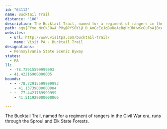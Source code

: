 ```yaml
---
id: "64112"
name: Bucktail Trail
distance: "100"
description: The Bucktail Trail, named for a regiment of rangers in the Civil War era, runs through the Sproul and Elk State Forests.
path: ogy{Ffxo_NcCkJOwA_PVy@?YSOYi@_D_AmCcEeJqBuDeAeBgHcJkHwKcGuFsA{BcA_Da@aDIgDPqDp@uEZcAx@uAlAsAhAq@t@YbAQxABhARf]zLlA^bBR~BKrA[lAs@rByBhA_Ct@kDfI_d@nBuIvI}Yv@{Dj@{ElA{NT_FHqe@HkFbGkhARaH?sCYqHqE{d@WoF?acAS}GYmD}@wFyR_z@_@aCWsDm@}zACgWNiD\eCn@mCjOmg@bA{GLwC?aEY{F_AaGiJ}W_A}DYaDk@me@yB_x@TwHlDuk@DaBEsDc@mEeAkE{Lc[kHyOo@iBm@aCo@iIwKRiAkCjBsEk@uEu@_JcBmZYiS?sB~@sIR{IJyZBugAGsBa@uEo@aDwEoNgH{RgAgDk@kCUaC@aDlBsNJmBAsBW{CUeAo@sBeAkBcB_Bu`@kXaKsHyM}ImCsBcBsByAqCe@oAs@wCo@{De@gD]eEAaEN}C~@wFrAyF~DgTf@iEZyED{LBka@SiGo@aFy@mDiXox@}@yD{@yF}Cs_@w@oQ[oQXc[IaE_@aEaF_\}AgLg@eCw@aC_AyBsU}e@oCiF}CqEaCaCeDeCwDoBoCgAwF_DaBm@iFkAiBk@aGsEqHoG_AcAoBsCi@uAi@eBsAoGUqC_@mMm@uLc@oCeAyDm@uCcEa[KcBEkEh@}o@c@eOyBmh@c@qM_AeJ}Gw[qJ{\w@cD_BiMy@_FwEiQo@aD[uDC}A^wOb@mDnAaE`JgTxAiFh@yD^_FlD}o@n@eJdAcHjHc]n@gF\uF?gFMqD_@uE_@kCsA{F_AmCuBsEmP}UcW}]{P{QwAoBiBsE_AkEwCeRyBsMiBaGsD{IiRef@cCiJiC_Nw@wFqMo_Bm@mGoAcI{@_E}AyFmAiDcK}V{CmImHgQg\cz@cCuFwEmJySm_@y@kAiBkDiAgByDsEy@_BIe@cDyzAIaGBkAxFuN~CuHjBgFzAgFbA_Ex@qFTgCVo@n@q@rC@bHp@~@Yl@m@~CqFpBsEhCqJfIuVbDwLZy@jFaKrDsK~@qBpB{BfKiJ`FkDbE{DjAk@vFy@r@?lCVfFW|L~@`BDdEKfE_@rAYhD_B`TiMhDmCfFeDzJuItEsBpC_AbAMlI?|@FpA^`JfEfCxAxApA|FfGhBfAvA`@hUpDnCPpDQrA]|C{AdA{@h@u@b@y@d@cBt@aHjDaQt@sHbBsGnAoHlCuNfFgPlGkVn@yBbCmFfCeDdByAr@a@zAs@p@M~AQhC?pDTjB\|B~@bAr@r@p@~A~Bn@tAh@~A^pBbCbRrBjQbApEh@fBdA`C|DtGtBdBjBp@zCRx@ApCi@bCgAbFgEnBmBvAwBlWud@~AiBrBmA~AUl@?hENlHHjIf@pB\~A`A~@rAt@rBn@jCf@zAxAxCjAxAtDfDx@jAdC`FhAjCfBpGj@bBfBrDnEnHdJ|LrBdB~@j@dJ~CpLrEhBLfn@aFrA_@nPmGlEgCrCsAxQqG|A_AjBcBdGyIzKiRbIuPr@_A|BsB|CsBdBg@fEy@dBWzESxDFlC\b@Ed@YRc@Fg@Em@cBuEyB_KkAmD}D{IiAsCq@{CeAqGoAwMMgCN_CjEmRhAsCtB{CvEuEzHkFbCmAvDyAbC_@vK_@`KsAfHe@~@AlBL|Cr@rBVhCBrEUbCs@bBkApEsDhCmChBgCt@_BhB{ElAkE^aCDeABkDj@yO|@mIx@eFz@aDzAyEnBiJhAkCnNqSvEsHtEoLfAgFnAsIb@yAlE{HvFiMbCsDpBwB`BiAdEkBjAWdA?pLxA|@VvHlE~@x@|CrEz@`BbCfGrBtGl@lDrArKx@zN^`DTdAnAdClBtB~B|AfA`@~@Rx@Bz@Kp@Wn@g@hAaBvEuL|Ii_@rAmCxAgCh@q@~@q@lGcEvFyBbD_B|BWjKgB~DgAf@ElNGdGo@~@i@dAQxAJjFy@nEmAfBy@vD_DrBwBnDiEr@wAh@{At@eDb@mE?}Rt@cVl@sNz@kp@KqFwAwQuA}ZBoAt@eHb@mF?aBsCuOm@kE_@gDKmE@aHh@cVTyBf@uA^q@xAwAlG{BnQ{ErAi@nC{AvGoFdHkJhDiFlH{NrNoStDoGnFgLbCmGbIoUlCiFdCwDpGgHfTwX|CaF~FgI|A_DxBoFrAaFh@kET{GOaPI_B[mC_@gBw@aCwPqe@}BuFoAwBeHeKqMaVaGoHo@kAs@{A_BqF_@sBc@mDEmE^{DlEqXrFsTVoCd@mJDgBKyBiAyLqBgf@{@kWGkIVkH^kEfFee@h@aD~@qCbAaB~GiI~FyFxFuHnKgPfKwRrQoVrKcSxJuN`KuRfG{H~GcKfBwCjGuL|JkThAsBvBcCbMkLnF_ErHaHpFsDhByAfImIlGoKhAyB|HaVpA{CxCcG|AeCnB_CrDgDnAeBn@eCLgCEsASmAiTmcAUwBCmBh@aOIyHIaAQy@c@{@m@o@cBm@iAEeAPsT`J_T|JaGhCgF~AcEt@iBPiCM}A]yB{@yAeAgCkC{A{BcBeEaAuDa@sCYkCUeF@uGf@cJnAaIhByHfNgd@l@_EDmCQaDg@_Ce@mA_AeByOiUuBqDiAwCkC_Ja@sBOkBGoAGyKD{Bd@}Ex@qE`EsMzA{Ff@eDZmE^wTOiN^eg@OaHKaBg@yEy@qEgLac@uAqDcC{D}BaCqBsAqB_AqBk@iFe@{k@iAcEc@sGaBmOsFgJkCkJg@cC]mJiBsg@mI}CeAiAq@mCuB}EaGuAmCs@sBcAmESeBKmC?gGHmCZgDb@kCt@aDjE{MrHgPpEuHpHuNxD{FvHeKfGiKbAsBx@yC^{CHsBMkF[{CgAgEgLiYo@qA}A{BiCgCaZ{WgKwKgIsGkDyCqMuNiEgFqFsHiE}GaEmIoCwHkIsZ}@aGQyCMqDBuFd@iRJoPQcFe@sG?eCTgBlCaJVgBByC_@cGEcDHyCTqBx@iHCq@kOcvAe@gCYm@sDmGmEeGsAsBs@uCS}Aq@uKS}JB{OhAuOx@sG`@eGHaFEsF_@mGy@wHiAeG_AgDiA{BuL_RaL_P{BsBcImGmAkAgWm^{@eA_KyGkAeAcAmAm@gAkAqDkJs^[sCMeDHoCb@}ChAoFxFs[jJeb@lEoX|AmF~BoGtKc\bBoGpl@{aCn@aEbD_f@T_BlAoExEmMt@gAbCyBlAk@rAY|BGrALxA^bVfJxA^rALzBAnsAsHfDe@xAg@rCkAnDmBfBeAhDwC`D}DnDkGhDcI|@gCtBeHfAgE~AaJn@uF|@yLrAcNn@qFzAcKv@{DxAsEnBqDbOeS~AyAlBy@zLsCxCc@dAAfCP~^nEtAJvAE|IaAzGc@pAS`Bk@rAu@xC_ChAsAbBgCnWwl@bAiBbAyA|BkCxDuCbCeAbEgA|CW|AFfH|@lDx@zBlApCtBnBvB|@pAnAxB~@vB^dA|@lDbCrPhDlW|@|En@zB~ArDlAjBrC~CrBfBpBfAxAf@pB\hFDlCSvCo@hDoA~LmI~ByBbByBhP_X`A}BzC}Jt@sBrAyB|GkJvBaEp@gCjDiOzAyDfCsEfFiF~AeC`IuPjLwR~MiXrAsD`Lwb@n@yBt@gBrAaCjGgInBuBlBcBvGsEhIcEbL}DpHoBhDm@vGw@lH_@~n@SbDQrBY~Bk@xN{ElHmCfU}JrDwBvI_GlGmCtJoD`]aI~CkAfCaBpOaNrDwC|@g@zOmGvQgJpKcFvDcC`BsAzCuCbCyCz_@yl@xB}D|AkEpHs\f@mD\cHEoDSgEc@eFU{AaJmc@cFyQ_AyD_@mC_@{EIoJ@sFVaF`@mDxA_HjGqVTgA^mDHcD?qFKqDY_Ec@oCiBgIcByEeByCyPoXiAuBiCsGcA{EY_CSuCBiBNcCn@_DfD_L`AuBbP}TfBcBhAo@~Aq@lm@gOlCgAvTaPdTqLfAs@~w@qn@rD{`@n@sKTmBlLs^ZyAvBcc@jBT
websites:
  - url: http://www.visitpa.com/bucktail-trail/
    name: Visit PA - Bucktail Trail
designations:
  - Pennsylvania State Scenic Byway
states:
  - PA
ll:
  - -78.72915599999993
  - 41.42216900000005
bounds:
  - - -78.72915599999993
    - 41.13739000000004
  - - -77.4421769999999
    - 41.511929000000066

---
```


The Bucktail Trail, named for a regiment of rangers in the Civil War era, runs through the Sproul and Elk State Forests.
